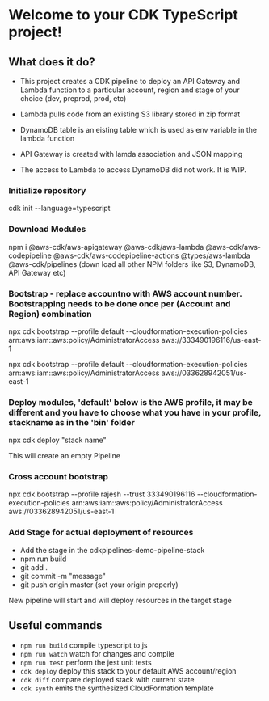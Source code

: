 # Welcome to your CDK TypeScript project!

## What does it do?

* This project creates a CDK pipeline to deploy an API Gateway and Lambda function to a particular account, region and stage of your choice (dev, preprod, prod, etc)

* Lambda pulls code from an existing S3 library stored in zip format

* DynamoDB table is an eisting table which is used as env variable in the lambda function

* API Gateway is created with lamda association and JSON mapping

* The access to Lambda to access DynamoDB did not work. It is WIP.


### Initialize repository

cdk init --language=typescript

### Download Modules

npm i @aws-cdk/aws-apigateway @aws-cdk/aws-lambda @aws-cdk/aws-codepipeline @aws-cdk/aws-codepipeline-actions @types/aws-lambda @aws-cdk/pipelines
(down load all other NPM folders like S3, DynamoDB, API Gateway etc)

### Bootstrap - replace accountno with AWS account number. Bootstrapping needs to be done once per (Account and Region) combination

npx cdk bootstrap  --profile default --cloudformation-execution-policies arn:aws:iam::aws:policy/AdministratorAccess aws://333490196116/us-east-1

npx cdk bootstrap  --profile default --cloudformation-execution-policies arn:aws:iam::aws:policy/AdministratorAccess aws://033628942051/us-east-1

### Deploy modules, 'default' below is the AWS profile, it may be different and you have to choose what you have in your profile, stackname as in the 'bin' folder
  
npx cdk deploy "stack name"
  
This will create an empty Pipeline
### Cross account bootstrap

npx cdk bootstrap --profile rajesh --trust 333490196116 --cloudformation-execution-policies arn:aws:iam::aws:policy/AdministratorAccess aws://033628942051/us-east-1

  
### Add Stage for actual deployment of resources
* Add the stage in the cdkpipelines-demo-pipeline-stack
* npm run build
* git add .
* git commit -m "message"
* git push origin master (set your origin properly)
  
New pipeline will start and will deploy resources in the target stage
  
  


## Useful commands

 * `npm run build`   compile typescript to js
 * `npm run watch`   watch for changes and compile
 * `npm run test`    perform the jest unit tests
 * `cdk deploy`      deploy this stack to your default AWS account/region
 * `cdk diff`        compare deployed stack with current state
 * `cdk synth`       emits the synthesized CloudFormation template


